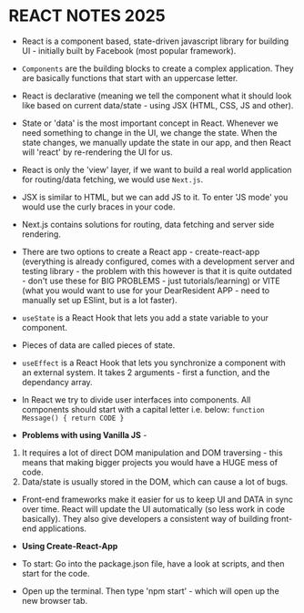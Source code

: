 # REACT NOTES 2025

- React is a component based, state-driven javascript library for building UI - initially built by Facebook (most popular framework). 
- `Components` are the building blocks to create a complex application. They are basically functions that start with an uppercase letter. 
- React is declarative (meaning we tell the component what it should look like based on current data/state - using JSX (HTML, CSS, JS and other).
- State or 'data' is the most important concept in React. Whenever we need something to change in the UI, we change the state. When the state changes, we manually update the state in our app, and then React will 'react' by re-rendering the UI for us.
- React is only the 'view' layer, if we want to build a real world application for routing/data fetching, we would use `Next.js`.
- JSX is similar to HTML, but we can add JS to it. To enter 'JS mode' you would use the curly braces in your code.
- Next.js contains solutions for routing, data fetching and server side rendering. 

- There are two options to create a React app - create-react-app (everything is already configured, comes with a development server and testing library - the problem with this however is that it is quite outdated - don't use these for BIG PROBLEMS - just tutorials/learning) or VITE (what you would want to use for your DearResident APP - need to manually set up ESlint, but is a lot faster). 

- `useState` is a React Hook that lets you add a state variable to your component.
- Pieces of data are called pieces of state. 
- `useEffect` is a React Hook that lets you synchronize a component with an external system. It takes 2 arguments - first a function, and the dependancy array.
- In React we try to divide user interfaces into components. All components should start with a capital letter i.e. below: 
`function Message() { return CODE }`

- <strong>Problems with using Vanilla JS</strong> -
  
<ol>
<li>It requires a lot of direct DOM manipulation and DOM traversing - this means that making bigger projects you would have a HUGE mess of code.</li>
  <li>Data/state is usually stored in the DOM, which can cause a lot of bugs.</li>
</ol>

- Front-end frameworks make it easier for us to keep UI and DATA in sync over time. React will update the UI automatically (so less work in code basically). They also give developers a consistent way of building front-end applications.

- <strong>Using Create-React-App</strong>
- To start: Go into the package.json file, have a look at scripts, and then start for the code.
- Open up the terminal. Then type 'npm start' - which will open up the new browser tab. 
